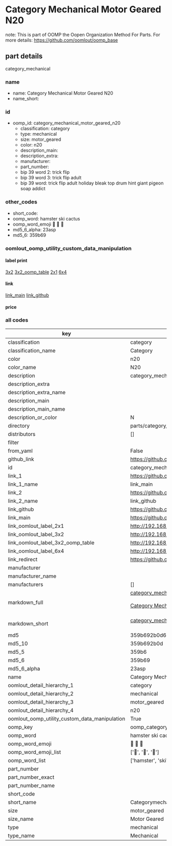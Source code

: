 # Category Mechanical Motor Geared N20  

note: This is part of OOMP the Oopen Organization Method For Parts. For more details: https://github.com/oomlout/oomp_base

##  part details
  



category_mechanical



### name
* name: Category Mechanical Motor Geared N20
* name_short: 
### id
* oomp_id: category_mechanical_motor_geared_n20
  * classification: category
  * type: mechanical
  * size: motor_geared
  * color: n20
  * description_main: 
  * description_extra: 
  * manufacturer: 
  * part_number: 
  * bip 39 word 2: trick flip
  * bip 39 word 3: trick flip adult
  * bip 39 word: trick flip adult holiday bleak top drum hint giant pigeon soap addict

### other_codes
* short_code: 
* oomp_word: hamster ski cactus
* oomp_word_emoji :hamster: :ski: :cactus:
* md5_6_alpha: 23asp
* md5_6: 359b69






### oomlout_oomp_utility_custom_data_manipulation
#### label print
[3x2](http://192.168.1.245:1112/?label=oomp%2023asp)
[3x2_oomp_table](http://192.168.1.108:1112/?label=oomp%2023asp)
[2x1](http://192.168.1.242:1112/?label=oomp%2023asp)
[6x4](http://192.168.1.55:1112/?label=oomp%2023asp)    

#### link

[link_main](https://github.com/oomlout/oomlout_oomp_version_1_messy/tree/main/parts/category_mechanical_motor_geared_n20) [link_github](https://github.com/oomlout/oomlout_oomp_version_1_messy/tree/main/parts/category_mechanical_motor_geared_n20)                             

#### price







### all codes 
| key | value |  
| --- | --- |  
| classification | category |  
| classification_name | Category |  
| color | n20 |  
| color_name | N20 |  
| description | category_mechanical |  
| description_extra |  |  
| description_extra_name |  |  
| description_main |  |  
| description_main_name |  |  
| description_or_color | N  |  
| directory | parts/category_mechanical_motor_geared_n20 |  
| distributors | [] |  
| filter |  |  
| from_yaml | False |  
| github_link | https://github.com/oomlout/oomlout_oomp_part_src/tree/main/parts/category_mechanical_motor_geared_n20 |  
| id | category_mechanical_motor_geared_n20 |  
| link_1 | https://github.com/oomlout/oomlout_oomp_version_1_messy/tree/main/parts/category_mechanical_motor_geared_n20 |  
| link_1_name | link_main |  
| link_2 | https://github.com/oomlout/oomlout_oomp_version_1_messy/tree/main/parts/category_mechanical_motor_geared_n20 |  
| link_2_name | link_github |  
| link_github | https://github.com/oomlout/oomlout_oomp_version_1_messy/tree/main/parts/category_mechanical_motor_geared_n20 |  
| link_main | https://github.com/oomlout/oomlout_oomp_version_1_messy/tree/main/parts/category_mechanical_motor_geared_n20 |  
| link_oomlout_label_2x1 | http://192.168.1.242:1112/?label=oomp%2023asp |  
| link_oomlout_label_3x2 | http://192.168.1.245:1112/?label=oomp%2023asp |  
| link_oomlout_label_3x2_oomp_table | http://192.168.1.108:1112/?label=oomp%2023asp |  
| link_oomlout_label_6x4 | http://192.168.1.55:1112/?label=oomp%2023asp |  
| link_redirect | https://github.com/oomlout/oomlout_oomp_version_1_messy/tree/main/parts/category_mechanical_motor_geared_n20 |  
| manufacturer |  |  
| manufacturer_name |  |  
| manufacturers | [] |  
| markdown_full | [category_mechanical_motor_geared_n20](none)<br>[](none)<br>[Category Mechanical Motor Geared N20](none)<br><br> |  
| markdown_short | [category_mechanical_motor_geared_n20](none)<br><br> |  
| md5 | 359b692b0d6bc873938bc6cc07964743 |  
| md5_10 | 359b692b0d |  
| md5_5 | 359b6 |  
| md5_6 | 359b69 |  
| md5_6_alpha | 23asp |  
| name | Category Mechanical Motor Geared N20 |  
| oomlout_detail_hierarchy_1 | category |  
| oomlout_detail_hierarchy_2 | mechanical |  
| oomlout_detail_hierarchy_3 | motor_geared |  
| oomlout_detail_hierarchy_4 | n20 |  
| oomlout_oomp_utility_custom_data_manipulation | True |  
| oomp_key | oomp_category_mechanical_motor_geared_n20 |  
| oomp_word | hamster ski cactus |  
| oomp_word_emoji | :hamster: :ski: :cactus: |  
| oomp_word_emoji_list | [':hamster:', ':ski:', ':cactus:'] |  
| oomp_word_list | ['hamster', 'ski', 'cactus'] |  
| part_number |  |  
| part_number_exact |  |  
| part_number_name |  |  
| short_code |  |  
| short_name | Categorymechanical |  
| size | motor_geared |  
| size_name | Motor Geared |  
| type | mechanical |  
| type_name | Mechanical |  
